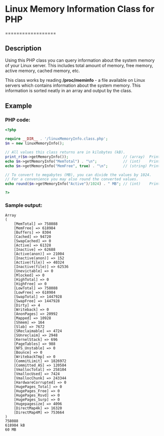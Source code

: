 # Linux Memory Information Class for PHP
==================

## Description
Using this PHP class you can query information about the system memory of your Linux server. This includes total amount of memory, free memory, active memory, cached memory, etc.

This class works by reading **/proc/meminfo** - a file available on Linux servers which contains information about the system memory. This information is sorted neatly in an array and output by the class.

## Example
### PHP code:
```php
<?php

require __DIR__ . '/linuxMemoryInfo.class.php';
$m = new linuxMemoryInfo();

// All values this class returns are in kilobytes (kB).
print_r($m->getMemoryInfo());                         // (array)  Prints full information about the RAM
echo $m->getMemoryInfo("MemTotal") . "\n";            // (int)    Prints the total amount of RAM
echo $m->getMemoryInfo("MemFree", true) . "\n";       // (string) Prints the amount of free RAM with a suffix kB

// To convert to megabytes (MB), you can divide the values by 1024.
// For a convenience you may also round the converted values.
echo round($m->getMemoryInfo("Active")/1024) . " MB"; // (int)    Prints the amount of active memory in megabytes

?>
```

### Sample output:
```
Array
(
    [MemTotal] => 758088
    [MemFree] => 618984
    [Buffers] => 8304
    [Cached] => 94720
    [SwapCached] => 0
    [Active] => 61328
    [Inactive] => 62688
    [Active(anon)] => 21004
    [Inactive(anon)] => 152
    [Active(file)] => 40324
    [Inactive(file)] => 62536
    [Unevictable] => 0
    [Mlocked] => 0
    [HighTotal] => 0
    [HighFree] => 0
    [LowTotal] => 758088
    [LowFree] => 618984
    [SwapTotal] => 1447928
    [SwapFree] => 1447928
    [Dirty] => 4
    [Writeback] => 0
    [AnonPages] => 20992
    [Mapped] => 10928
    [Shmem] => 164
    [Slab] => 7672
    [SReclaimable] => 4724
    [SUnreclaim] => 2948
    [KernelStack] => 696
    [PageTables] => 988
    [NFS_Unstable] => 0
    [Bounce] => 0
    [WritebackTmp] => 0
    [CommitLimit] => 1826972
    [Committed_AS] => 120584
    [VmallocTotal] => 258104
    [VmallocUsed] => 7424
    [VmallocChunk] => 243344
    [HardwareCorrupted] => 0
    [HugePages_Total] => 0
    [HugePages_Free] => 0
    [HugePages_Rsvd] => 0
    [HugePages_Surp] => 0
    [Hugepagesize] => 4096
    [DirectMap4k] => 16320
    [DirectMap4M] => 753664
)
758088
618984 kB
60 MB
```